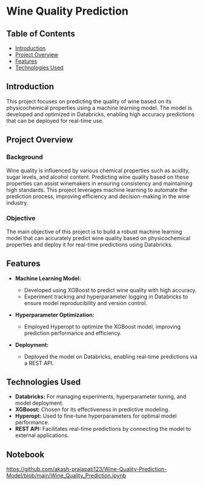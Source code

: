 # Wine Quality Prediction

## Table of Contents
- [Introduction](#introduction)
- [Project Overview](#project-overview)
- [Features](#features)
- [Technologies Used](#technologies-used)

## Introduction

This project focuses on predicting the quality of wine based on its physicochemical properties using a machine learning model. The model is developed and optimized in Databricks, enabling high accuracy predictions that can be deployed for real-time use.

## Project Overview

### Background

Wine quality is influenced by various chemical properties such as acidity, sugar levels, and alcohol content. Predicting wine quality based on these properties can assist winemakers in ensuring consistency and maintaining high standards. This project leverages machine learning to automate the prediction process, improving efficiency and decision-making in the wine industry.

### Objective

The main objective of this project is to build a robust machine learning model that can accurately predict wine quality based on physicochemical properties and deploy it for real-time predictions using Databricks.

## Features

- **Machine Learning Model:**
  - Developed using XGBoost to predict wine quality with high accuracy.
  - Experiment tracking and hyperparameter logging in Databricks to ensure model reproducibility and version control.

- **Hyperparameter Optimization:**
  - Employed Hyperopt to optimize the XGBoost model, improving prediction performance and efficiency.

- **Deployment:**
  - Deployed the model on Databricks, enabling real-time predictions via a REST API.

## Technologies Used

- **Databricks:** For managing experiments, hyperparameter tuning, and model deployment.
- **XGBoost:** Chosen for its effectiveness in predictive modeling.
- **Hyperopt:** Used to fine-tune hyperparameters for optimal model performance.
- **REST API:** Facilitates real-time predictions by connecting the model to external applications.

## Notebook
https://github.com/akash-prajapati123/Wine-Quality-Prediction-Model/blob/main/Wine_Quality_Prediction.ipynb
